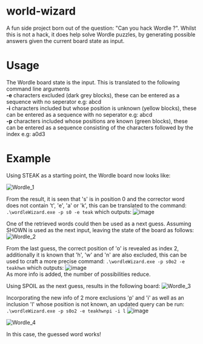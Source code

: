 # world-wizard

A fun side project born out of the question: "Can you hack Wordle ?". Whilst this is not a hack, it does help solve Wordle puzzles, by generating possible answers given the current board state as input. 

# Usage

The Wordle board state is the input. This is translated to the following command line arguments  
**-e** characters excluded (dark grey blocks), these can be entered as a sequence with no seperator e.g: abcd  
**-i** characters included but whose position is unknown (yellow blocks), these can be entered as a sequence with no seperator e.g: abcd  
**-p** characters included whose positions are known (green blocks), these can be entered as a sequence consisting of the characters followed by the index e.g: a0d3  

# Example
Using STEAK as a starting point, the Wordle board now looks like:

![Wordle_1](https://user-images.githubusercontent.com/38185025/224811464-62b61cce-42d0-412f-8f2f-8e95fc42d341.jpeg)

From the result, it is seen that 's' is in position 0 and the corrector word does not contain 't', 'e', 'a' or 'k', this can be translated to the command: `.\wordleWizard.exe -p s0 -e teak` which outputs:
![image](https://user-images.githubusercontent.com/38185025/224812354-2c81d2ab-b279-4e92-99ef-40c26c941865.png)

One of the retrieved words could then be used as a next guess. Assuming SHOWN is used as the next input, leaving the state of the board as follows:  
![Wordle_2](https://user-images.githubusercontent.com/38185025/224812888-4f2b6bf4-87a7-4274-bd7c-9a6b87455544.jpeg)

From the last guess, the correct position of 'o' is revealed as index 2, additionally it is known that 'h', 'w' and 'n' are also excluded, this can be used to craft a more precise command: `.\wordleWizard.exe -p s0o2 -e teakhwn` which outputs:
![image](https://user-images.githubusercontent.com/38185025/224813451-3d03f9b5-1ae7-4ad3-baa3-bfd0e0240aaa.png)  
As more info is added, the number of possibilities reduce. 

Using SPOIL as the next guess, results in the following board:
![Wordle_3](https://user-images.githubusercontent.com/38185025/224814167-b492a6e1-52d4-4762-b279-6d18b93f8570.jpeg)

Incorporating the new info of 2 more exclusions 'p' and 'i' as well as an inclusion 'l' whose position is not known, an updated query can be run: `.\wordleWizard.exe -p s0o2 -e teakhwnpi -i l`
![image](https://user-images.githubusercontent.com/38185025/224814716-42a36ff7-1aa6-44d8-a944-c7e1cb4524e3.png)

![Wordle_4](https://user-images.githubusercontent.com/38185025/224815149-9eb5f76b-1165-459e-b7dd-41004459a37e.jpeg)

In this case, the guessed word works!

